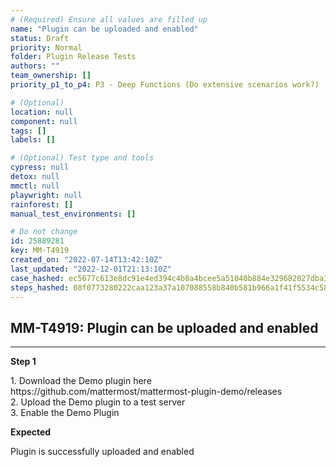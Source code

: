 ```yaml
---
# (Required) Ensure all values are filled up
name: "Plugin can be uploaded and enabled"
status: Draft
priority: Normal
folder: Plugin Release Tests
authors: ""
team_ownership: []
priority_p1_to_p4: P3 - Deep Functions (Do extensive scenarios work?)

# (Optional)
location: null
component: null
tags: []
labels: []

# (Optional) Test type and tools
cypress: null
detox: null
mmctl: null
playwright: null
rainforest: []
manual_test_environments: []

# Do not change
id: 25889281
key: MM-T4919
created_on: "2022-07-14T13:42:10Z"
last_updated: "2022-12-01T21:13:10Z"
case_hashed: ec5677c613e8dc91e4ed394c4b8a4bcee5a51040b884e329682027dba385835113210d28e574c729dc3b2427ec3ac3b2
steps_hashed: 08f0773280222caa123a37a107088558b840b581b966a1f41f5534c58cc2d7aeca7d1fb339085f26a8a88b307bf64768
---
```


<!-- (Auto-generated) Based on frontmatter's "key" and "name" -->

## MM-T4919: Plugin can be uploaded and enabled

---

**Step 1**

1\. Download the Demo plugin here https\://github.com/mattermost/mattermost-plugin-demo/releases\
2\. Upload the Demo plugin to a test server\
3\. Enable the Demo Plugin

**Expected**

Plugin is successfully uploaded and enabled
